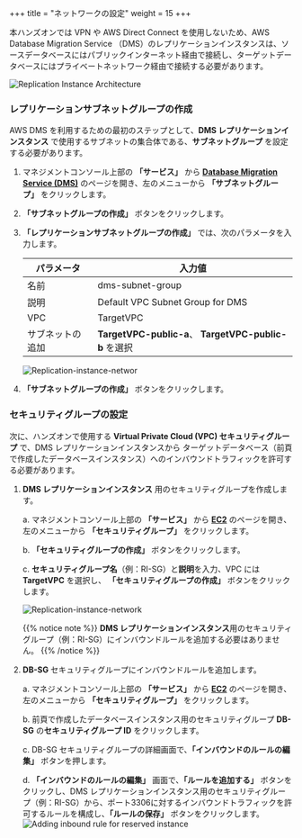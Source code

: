 +++
title = "ネットワークの設定"
weight = 15
+++

本ハンズオンでは VPN や AWS Direct Connect を使用しないため、AWS Database Migration Service （DMS）のレプリケーションインスタンスは、ソースデータベースにはパブリックインターネット経由で接続し、ターゲットデータベースにはプライベートネットワーク経由で接続する必要があります。

![Replication Instance Architecture](/db-mig/ri-network-conf.png)

### レプリケーションサブネットグループの作成

AWS DMS を利用するための最初のステップとして、**DMS レプリケーションインスタンス** で使用するサブネットの集合体である、**サブネットグループ** を設定する必要があります。

1. マネジメントコンソール上部の **「サービス」** から **<a href="https://console.aws.amazon.com/dms/v2/home?region=us-west-2" target="_blank" rel="noopener noreferrer">Database Migration Service (DMS)</a>** のページを開き、左のメニューから **「サブネットグループ」** をクリックします。
2. **「サブネットグループの作成」** ボタンをクリックします。
3. **「レプリケーションサブネットグループの作成」** では、次のパラメータを入力します。

    | パラメータ           | 入力値                    |
    | ------------------- | ------------------------ |
    | 名前                 | dms-subnet-group     |
    | 説明                 | Default VPC Subnet Group for DMS |
    | VPC                 | TargetVPC   |
    | サブネットの追加       | **TargetVPC-public-a**、 **TargetVPC-public-b** を選択|

    ![Replication-instance-networ](/db-mig/subnet-group.ja.png)

4. **「サブネットグループの作成」** ボタンをクリックします。

### セキュリティグループの設定

次に、ハンズオンで使用する **Virtual Private Cloud (VPC) セキュリティグループ** で、DMS レプリケーションインスタンスから ターゲットデータベース（前頁で作成したデータベースインスタンス）へのインバウンドトラフィックを許可する必要があります。

1. **DMS レプリケーションインスタンス** 用のセキュリティグループを作成します。

    a. マネジメントコンソール上部の **「サービス」** から **<a href="https://console.aws.amazon.com/ec2/v2/home?region=us-west-2" target="_blank" rel="noopener noreferrer">EC2</a>** のページを開き、左のメニューから **「セキュリティグループ」** をクリックします。

    b. **「セキュリティグループの作成」** ボタンをクリックします。

    c. **セキュリティグループ名**（例：RI-SG）と**説明**を入力、VPC には **TargetVPC** を選択し、 **「セキュリティグループの作成」** ボタンをクリックします。

    ![Replication-instance-network](/db-mig/ri-sg.ja.png)

    {{% notice note %}}
  **DMS レプリケーションインスタンス**用のセキュリティグループ（例：RI-SG）にインバウンドルールを追加する必要はありません。
  {{% /notice %}}

2. **DB-SG** セキュリティグループにインバウンドルールを追加します。

    a. マネジメントコンソール上部の **「サービス」** から **<a href="https://console.aws.amazon.com/ec2/v2/home?region=us-west-2" target="_blank" rel="noopener noreferrer">EC2</a>** のページを開き、左のメニューから **「セキュリティグループ」** をクリックします。
  
    b. 前頁で作成したデータベースインスタンス用のセキュリティグループ **DB-SG** の**セキュリティグループ ID** をクリックします。
    
    c. DB-SG セキュリティグループの詳細画面で、**「インバウンドのルールの編集」** ボタンを押します。
      
    d. **「インバウンドのルールの編集」** 画面で、**「ルールを追加する」** ボタンをクリックし、DMS レプリケーションインスタンス用のセキュリティグループ（例：RI-SG）から、ポート3306に対するインバウンドトラフィックを許可するルールを構成し、**「ルールの保存」** ボタンをクリックします。
    ![Adding inbound rule for reserved instance](/db-mig/security-group-inbound-rule.ja.png)

